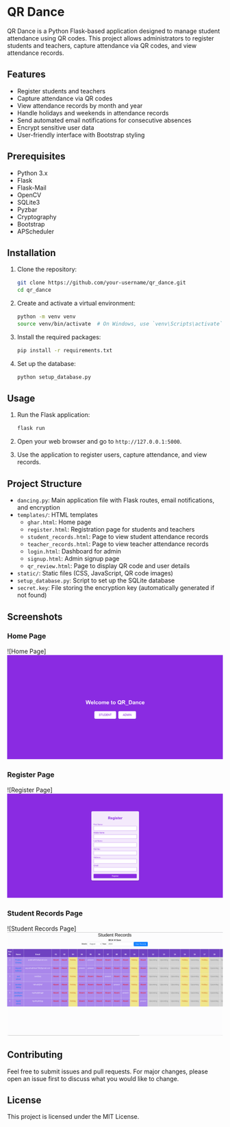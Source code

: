 # QR Dance

QR Dance is a Python Flask-based application designed to manage student attendance using QR codes. This project allows administrators to register students and teachers, capture attendance via QR codes, and view attendance records. 

## Features

- Register students and teachers
- Capture attendance via QR codes
- View attendance records by month and year
- Handle holidays and weekends in attendance records
- Send automated email notifications for consecutive absences
- Encrypt sensitive user data
- User-friendly interface with Bootstrap styling

## Prerequisites

- Python 3.x
- Flask
- Flask-Mail
- OpenCV
- SQLite3
- Pyzbar
- Cryptography
- Bootstrap
- APScheduler

## Installation

1. Clone the repository:
    ```bash
    git clone https://github.com/your-username/qr_dance.git
    cd qr_dance
    ```

2. Create and activate a virtual environment:
    ```bash
    python -m venv venv
    source venv/bin/activate  # On Windows, use `venv\Scripts\activate`
    ```

3. Install the required packages:
    ```bash
    pip install -r requirements.txt
    ```

4. Set up the database:
    ```bash
    python setup_database.py
    ```

## Usage

1. Run the Flask application:
    ```bash
    flask run
    ```

2. Open your web browser and go to `http://127.0.0.1:5000`.

3. Use the application to register users, capture attendance, and view records.

## Project Structure

- `dancing.py`: Main application file with Flask routes, email notifications, and encryption
- `templates/`: HTML templates
  - `ghar.html`: Home page
  - `register.html`: Registration page for students and teachers
  - `student_records.html`: Page to view student attendance records
  - `teacher_records.html`: Page to view teacher attendance records
  - `login.html`: Dashboard for admin
  - `signup.html`: Admin signup page
  - `qr_review.html`: Page to display QR code and user details
- `static/`: Static files (CSS, JavaScript, QR code images)
- `setup_database.py`: Script to set up the SQLite database
- `secret.key`: File storing the encryption key (automatically generated if not found)

## Screenshots

### Home Page
![Home Page]
![alt text](<Screenshot from 2024-09-12 12-43-19.png>)

### Register Page
![Register Page]
![alt text](<Screenshot from 2024-09-12 12-38-56.png>)

### Student Records Page
![Student Records Page]
![alt text](<Screenshot from 2024-08-11 14-25-04.png>)

## Contributing

Feel free to submit issues and pull requests. For major changes, please open an issue first to discuss what you would like to change.

## License

This project is licensed under the MIT License.

